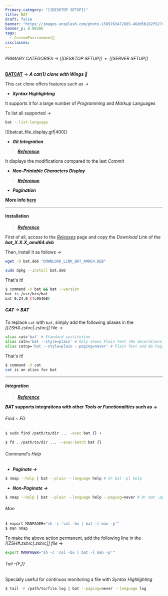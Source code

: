 ```yaml
---
Primary_category: "[[DESKTOP SETUP]]"
title: BAT
draft: false
banner: "https://images.unsplash.com/photo-1589763472885-46dd5b282f52?q=80&w=1748&auto=format&fit=crop&ixlib=rb-4.0.3&ixid=M3wxMjA3fDB8MHxwaG90by1wYWdlfHx8fGVufDB8fHx8fA%3D%3D"
banner_y: 0.88286
tags:
  - CustomEnvironment🦜
cssclasses: 
---
```


###### PRIMARY CATEGORIES → [[DESKTOP SETUP]]&nbsp;&nbsp;•&nbsp;&nbsp;[[SERVER SETUP]]

**[BATCAT](https://github.com/sharkdp/bat)** → ***A cat(1) clone with Wings 🦇***

This `cat` clone offers features such as →

- ***Syntax Highlighting***

It supports it for a large number of *Programming* and *Markup* Languages

To list all supported →

```bash
bat --list-language
```

![[batcat_file_display.gif|400]]

- ***Git Integration***

> ***[Reference](https://github.com/sharkdp/bat#git-integration)***

It displays the modifications compared to the last _Commit_

- ***Non-Printable Characters Display***

> ***[Reference](https://github.com/sharkdp/bat#show-non-printable-characters)***

- ***Pagination***

**More info [here](https://github.com/sharkdp/bat)**

---

#### Installation

> ***[Reference](https://github.com/sharkdp/bat?tab=readme-ov-file#installation)***

First of all, access to the *[Releases](https://github.com/sharkdp/bat/releases)* page and copy the _Download Link_ of the ***bat_X.X.X_amd64.deb***

Then, install it as follows →

```bash
wget -O bat.deb "DOWNLOAD_LINK_BAT_AMD64.DEB"
```

```bash
sudo dpkg --install bat.deb
```

That's it!

```bash
$ command -V bat && bat --version
bat is /usr/bin/bat
bat 0.24.0 (fc95468)
```

##### *~~CAT~~ → BAT*

To replace `cat` with `bat`, simply add the following aliases in the _[[ZSH#*.zshrc*|.zshrc]]_ file →

```bash title="~/.zshrc"
alias cat='bat' # Standard sustitution
alias catn='bat --style=plain' # Only shows Plain Text (No decorations)
alias catnp='bat --style=plain --paging=never' # Plain Text and No Pagination
```

That's it!

```bash
$ command -V cat
cat is an alias for bat 
```

---

#### *Integration*

> ***[Reference](https://github.com/sharkdp/bat?tab=readme-ov-file#integration-with-other-tools)***

***BAT* supports integrations with other *Tools or Functionalities* such as →**

###### *Find ~ FD*

```bash
$ sudo find /path/to/dir ... -exec bat {} +
```

```bash
$ fd . /path/to/dir ... --exec-batch bat {}
```

###### *Command's Help*

- ***Paginate →***

```bash
$ nmap --help | bat --plain --language help # Or bat -pl help
```

- ***Non-Paginate →***

```bash
$ nmap --help | bat --plain --language help --paging=never # Or bat -ppl help
```


###### *Man*

```bash
$ export MANPAGER="sh -c 'col -bx | bat -l man -p'"
$ man nmap
```

To make the above action permanent, add the following line in the _[[ZSH#*.zshrc*|.zshrc]] file_ →

```bash title="~/.zshrc"
export MANPAGER="sh -c 'col -bx | bat -l man -p'"
```

###### *Tail -{F,f}*

Specially useful for continuos monitoring a file with _Syntax Highlighting_

```bash
$ tail -F /path/to/file.log | bat --paging=never --language log
```